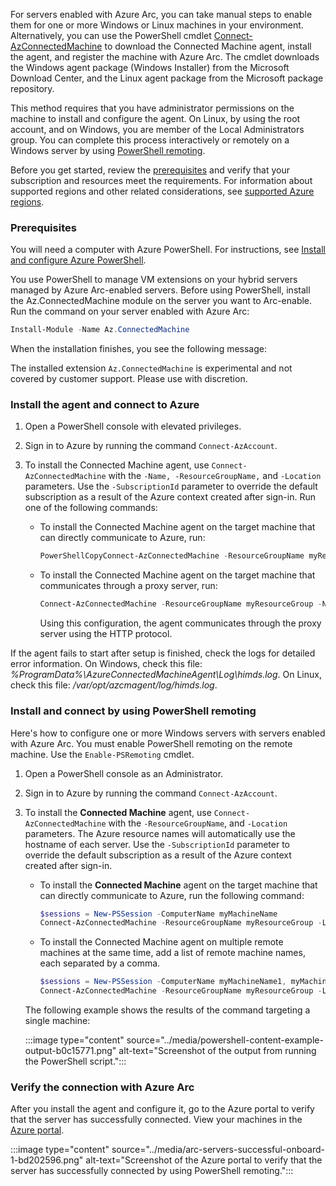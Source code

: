 For servers enabled with Azure Arc, you can take manual steps to enable them for one or more Windows or Linux machines in your environment. Alternatively, you can use the PowerShell cmdlet [Connect-AzConnectedMachine](/powershell/module/az.connectedmachine/remove-azconnectedmachine) to download the Connected Machine agent, install the agent, and register the machine with Azure Arc. The cmdlet downloads the Windows agent package (Windows Installer) from the Microsoft Download Center, and the Linux agent package from the Microsoft package repository.

This method requires that you have administrator permissions on the machine to install and configure the agent. On Linux, by using the root account, and on Windows, you are member of the Local Administrators group. You can complete this process interactively or remotely on a Windows server by using [PowerShell remoting](/powershell/scripting/learn/ps101/08-powershell-remoting).

Before you get started, review the [prerequisites](/azure/azure-arc/servers/prerequisites) and verify that your subscription and resources meet the requirements. For information about supported regions and other related considerations, see [supported Azure regions](/azure/azure-arc/servers/overview#supported-regions).

### Prerequisites<br>

You will need a computer with Azure PowerShell. For instructions, see [Install and configure Azure PowerShell](/powershell/azure/).

You use PowerShell to manage VM extensions on your hybrid servers managed by Azure Arc-enabled servers. Before using PowerShell, install the Az.ConnectedMachine module on the server you want to Arc-enable. Run the command on your server enabled with Azure Arc:

```powershell
Install-Module -Name Az.ConnectedMachine
```

When the installation finishes, you see the following message:

<!--- raw content start --->
The installed extension ``Az.ConnectedMachine`` is experimental and not covered by customer support. Please use with discretion.
<!--- raw content end --->

### Install the agent and connect to Azure

1.  Open a PowerShell console with elevated privileges.
2.  Sign in to Azure by running the command `Connect-AzAccount`.
3.  To install the Connected Machine agent, use `Connect-AzConnectedMachine` with the `-Name, -ResourceGroupName,` and `-Location` parameters. Use the `-SubscriptionId` parameter to override the default subscription as a result of the Azure context created after sign-in. Run one of the following commands:
    
    
     -  To install the Connected Machine agent on the target machine that can directly communicate to Azure, run:
        
        ```powershell
        PowerShellCopyConnect-AzConnectedMachine -ResourceGroupName myResourceGroup -Name myMachineName -Location <region>
        ```
     -  To install the Connected Machine agent on the target machine that communicates through a proxy server, run:
        
        ```powershell
        Connect-AzConnectedMachine -ResourceGroupName myResourceGroup -Name myMachineName -Location <region> -Proxy http://<proxyURL>:<proxyport>
        
        ```
        
        Using this configuration, the agent communicates through the proxy server using the HTTP protocol.

If the agent fails to start after setup is finished, check the logs for detailed error information. On Windows, check this file: *%ProgramData%\\AzureConnectedMachineAgent\\Log\\himds.log*. On Linux, check this file: */var/opt/azcmagent/log/himds.log*.

### Install and connect by using PowerShell remoting

Here's how to configure one or more Windows servers with servers enabled with Azure Arc. You must enable PowerShell remoting on the remote machine. Use the `Enable-PSRemoting` cmdlet.

1.  Open a PowerShell console as an Administrator.
2.  Sign in to Azure by running the command `Connect-AzAccount`.
3.  To install the **Connected Machine** agent, use `Connect-AzConnectedMachine` with the `-ResourceGroupName`, and `-Location` parameters. The Azure resource names will automatically use the hostname of each server. Use the `-SubscriptionId` parameter to override the default subscription as a result of the Azure context created after sign-in.
    
    
     -  To install the **Connected Machine** agent on the target machine that can directly communicate to Azure, run the following command:
        
        ```powershell
        $sessions = New-PSSession -ComputerName myMachineName
        Connect-AzConnectedMachine -ResourceGroupName myResourceGroup -Location <region> -PSSession $sessions
        ```
     -  To install the Connected Machine agent on multiple remote machines at the same time, add a list of remote machine names, each separated by a comma.
        
        ```powershell
        $sessions = New-PSSession -ComputerName myMachineName1, myMachineName2, myMachineName3
        Connect-AzConnectedMachine -ResourceGroupName myResourceGroup -Location <region> -PSSession $sessions
        ```
    
    The following example shows the results of the command targeting a single machine:
    
    :::image type="content" source="../media/powershell-content-example-output-b0c15771.png" alt-text="Screenshot of the output from running the PowerShell script.":::
    

### Verify the connection with Azure Arc

After you install the agent and configure it, go to the Azure portal to verify that the server has successfully connected. View your machines in the [Azure portal](https://aka.ms/hybridmachineportal).

:::image type="content" source="../media/arc-servers-successful-onboard-1-bd202596.png" alt-text="Screenshot of the Azure portal to verify that the server has successfully connected by using PowerShell remoting.":::
